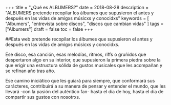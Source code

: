 +++
title = "¿Qué es ALBUMERS?"
date = 2018-08-28
description = "ALBUMERS pretende recopilar los álbumes que supusieron el antes y después en las vidas de amigxs músicxs y conocidxs"
keywords = [
  "Albumers",
  "entrevista sobre discos",
  "discos que cambian vidas"
]
tags = ["Albumers"]
draft = false
toc = false
+++  
<p>##Esta web pretende recopilar los álbumes que supusieron el antes y después en las vidas de amigxs músicxs y conocidxs.</p>

<p>Ese disco, esa canción, esas melodías, ritmos, riffs o gruñidos que despertaron algo en su interior, que supusieron la primera piedra sobre la que erigir una estructura sólida de gustos musicales que les acompañan y se refinan año tras año.</p>

<p>Ese camino iniciático que les guiará para siempre, que conformará sus carácteres, contribuirá a su manera de pensar y entender el mundo, que les llevará -con la pasión del auténtico fan- hasta el día de hoy, hasta el día de compartir sus gustos con nosotrxs.</p>

